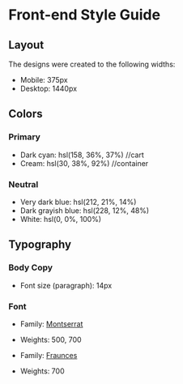 # Front-end Style Guide

## Layout

The designs were created to the following widths:

-   Mobile: 375px
-   Desktop: 1440px

## Colors

### Primary

-   Dark cyan: hsl(158, 36%, 37%) //cart
-   Cream: hsl(30, 38%, 92%) //container

### Neutral

-   Very dark blue: hsl(212, 21%, 14%)
-   Dark grayish blue: hsl(228, 12%, 48%)
-   White: hsl(0, 0%, 100%)

## Typography

### Body Copy

-   Font size (paragraph): 14px

### Font

-   Family: [Montserrat](https://fonts.google.com/specimen/Montserrat)
-   Weights: 500, 700

-   Family: [Fraunces](https://fonts.google.com/specimen/Fraunces)
-   Weights: 700
